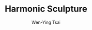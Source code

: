 ---
title: "Harmonic Sculpture"
year: "1969"
subtitle: "Wen-Ying Tsai"
displayImg: "img/covers/Harmonic Sculpture, 1969, Wen-Ying Tsai.jpg"
isArtworkInfo: 1
url: "https://www.wikiart.org/en/Search/Harmonic Sculpture%20Wen-Ying Tsai"
newTab: 1
---